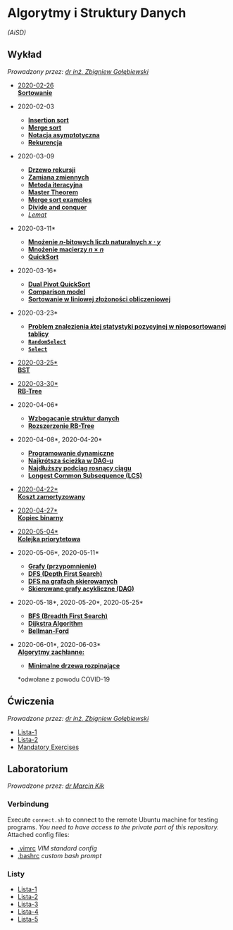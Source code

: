 # Algorytmy i Struktury Danych
*(AiSD)*

## Wykład

*Prowadzony przez: [dr inż. Zbigniew Gołębiewski](https://cs.pwr.edu.pl/golebiewski)*

- [2020-02-26\
    **Sortowanie**](wyk/2020-02-26/sortowanie.md)
- 2020-02-03
    - [**Insertion sort**](wyk/2020-03-03/insertion-sort.md)
    - [**Merge sort**](wyk/2020-03-03/merge-sort.md)
    - [**Notacja asymptotyczna**](wyk/2020-03-03/notacja-asymptotyczna.md)
    - [**Rekurencja**](wyk/2020-03-03/rekurencja.md)
- 2020-03-09
    - [**Drzewo rekursji**](wyk/2020-03-09/drzewo-rekursji.md)
    - [**Zamiana zmiennych**](wyk/2020-03-09/zamiana-zmiennych.md)
    - [**Metoda iteracyjna**](wyk/2020-03-09/metoda-iteracyjna.md)
    - [**Master Theorem**](wyk/2020-03-09/master-theorem.md)
    - [**Merge sort examples**](wyk/2020-03-09/merge-sort.md)
    - [**Divide and conquer**](wyk/2020-03-09/divide-and-conquer.md)
    - [*Lemat*](wyk/2020-03-09/lemat.md)
- 2020-03-11\*
    - [**Mnożenie $n$-bitowych liczb naturalnych $x \cdot y$**](wyk/2020-03-11/mnożenie-n-bitowych-liczb.md)
    - [**Mnożenie macierzy $n\times n$**](wyk/2020-03-11/mnożenie-macierzy-nxn.md)
    - [**QuickSort**](wyk/2020-03-11/quick-sort.md)
- 2020-03-16\*
    - [**Dual Pivot QuickSort**](wyk/2020-03-16/dual-pivot-quick-sort.md)
    - [**Comparison model**](wyk/2020-03-16/comparison-model.md)
    - [**Sortowanie w liniowej złożoności obliczeniowej**](wyk/2020-03-16/liniowa-złożoność.md)
- 2020-03-23\*
    - [**Problem znalezienia $k$tej statystyki pozycyjnej w nieposortowanej tablicy**](wyk/2020-03-23/problem-znalezienia-ktej-statystyki-pozycyjnej.md)
    - [**`RandomSelect`**](wyk/2020-03-23/random-select.md)
    - [**`Select`**](wyk/2020-03-23/select-algorithm.md)
- [2020-03-25\*\
    **BST**](wyk/2020-03-25/binary-search-tree.md)
- [2020-03-30\*\
    **RB-Tree**](wyk/2020-03-30/red-black-tree.md)
- 2020-04-06\*
    - [**Wzbogacanie struktur danych**](wyk/2020-04-06/wzbogacanie-struktur-danych.md)
    - [**Rozszerzenie RB-Tree**](wyk/2020-04-06/rb-trees-ze-statystykami-pozycyjnymi.md)
- 2020-04-08\*, 2020-04-20\*
    - [**Programowanie dynamiczne**](wyk/2020-04-08/programowanie-dynamiczne.md)
    - [**Najkrótsza ścieżka w DAG-u**](wyk/2020-04-08/najkrótsza-ścieżka-dag.md)
    - [**Najdłuższy podciąg rosnący ciągu**](wyk/2020-04-08/najdłuższy-podciąg-rosnący.md)
    - [**Longest Common Subsequence (LCS)**](wyk/2020-04-20/longest-common-subsequence.md)
- [2020-04-22\*\
    **Koszt zamortyzowany**](wyk/2020-04-22/koszt-zamortyzowany.md)
- [2020-04-27\*\
    **Kopiec binarny**](wyk/2020-04-27/binary-heap.md)
- [2020-05-04\*\
    **Kolejka priorytetowa**](wyk/2020-05-04/kolejka-priorytetowa.md)
- 2020-05-06\*, 2020-05-11\*
    - [**Grafy (przypomnienie)**](wyk/2020-05-06/def-grafy.md)
    - [**DFS (Depth First Search)**](wyk/2020-05-06/depth-first-search.md)
    - [**DFS na grafach skierowanych**](wyk/2020-05-11/dfs-directed-graphs.md)
    - [**Skierowane grafy acykliczne (DAG)**](wyk/2020-05-11/directed-acyclic-graphs.md)
- 2020-05-18\*, 2020-05-20\*, 2020-05-25\*
    - [**BFS (Breadth First Search)**](wyk/2020-05-18/breadth-first-search.md)
    - [**Dijkstra Algorithm**](wyk/2020-05-20/dijkstras-algorithm.md)
    - [**Bellman-Ford**](wyk/2020-05-25/bellman-ford.md)
- 2020-06-01\*, 2020-06-03\*\
    [**Algorytmy zachłanne:**](wyk/2020-06-01/greedy-algorithms.md)
    - [**Minimalne drzewa rozpinające**](wyk/2020-06-01/minimal-spanning-trees.md)

  \*odwołane z powodu COVID-19

## Ćwiczenia

*Prowadzone przez: [dr inż. Zbigniew Gołębiewski](https://cs.pwr.edu.pl/golebiewski)*

- [Lista-1](cw/lista-1.md)
- [Lista-2](cw/lista-2.md)
- [Mandatory Exercises](cw/mandatory-exercises/readme.md)

## Laboratorium

*Prowadzone przez: [dr Marcin Kik](https://cs.pwr.edu.pl/kik)*

### Verbindung
Execute `connect.sh` to connect to the remote Ubuntu machine for testing programs. *You need to have access to the private part of this repository.*\
Attached config files:

- [.vimrc](lab/.vimrc) *VIM standard config*
- [.bashrc](lab/.bashrc) *custom bash prompt*

### Listy
- [Lista-1](lab/lista-1/readme.md)
- [Lista-2](lab/lista-2/readme.md)
- [Lista-3](lab/lista-3/readme.md)
- [Lista-4](lab/lista-4/readme.md)
- [Lista-5](lab/lista-5/readme.md)
